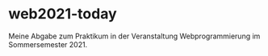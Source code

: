 # web2021-today
Meine Abgabe zum Praktikum in der Veranstaltung Webprogrammierung im Sommersemester 2021.

